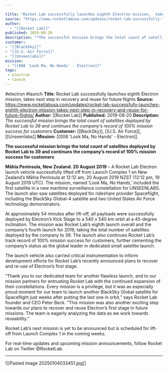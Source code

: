 ```yaml
---

title: "Rocket Lab successfully launches eighth Electron mission,  takes next step in recovery and reuse for future flights "
source: "https://www.rocketlabusa.com/updates/rocket-lab-successfully-launches-eighth-electron-mission-takes-next-step-in-recovery-and-reuse-for-future-flights/"
author:
  - "[[Rocket Lab]]"
published: 2019-08-20
description: "*The successful mission brings the total count of satellites deployed by Rocket Lab to 39 and continues the company’s record of 100% mission success for customers*"
customer: 
- "[[BlackSky]]"
- "[[U.S. Air Force]]"
- "[[Unseenlabs]]"
mission:
 - "[[008 'Look Ma, No Hands' - Electron]]"
tags:
 - electron
 - launch
---
```


#electron #launch
**Title:** Rocket Lab successfully launches eighth Electron mission,  takes next step in recovery and reuse for future flights 
**Source:** https://www.rocketlabusa.com/updates/rocket-lab-successfully-launches-eighth-electron-mission-takes-next-step-in-recovery-and-reuse-for-future-flights/
**Author:** [[Rocket Lab]]
**Published:** 2019-08-20
**Description:** *The successful mission brings the total count of satellites deployed by Rocket Lab to 39 and continues the company’s record of 100% mission success for customers*
**Customer:** [[BlackSky]], [[U.S. Air Force]], [[Unseenlabs]]
**Mission:** [[008 'Look Ma, No Hands' - Electron]]

**The successful mission brings the total count of satellites deployed by Rocket Lab to 39 and continues the company’s record of 100% mission success for customers**

**Māhia Peninsula, New Zealand. 20 August 2019** – A Rocket Lab Electron launch vehicle successfully lifted off from Launch Complex 1 on New Zealand’s Māhia Peninsula at 12:12 am, 20 August 2019 NZST (12:12 pm, 19 August 2019 UTC). The mission, named ‘Look Ma, No Hands,’ included the first satellite in a new maritime surveillance constellation for UNSEENLABS. The launch also saw satellites deployed for rideshare provider Spaceflight, including the BlackSky Global-4 satellite and two United States Air Force technology demonstrators.

At approximately 54 minutes after lift-off, all payloads were successfully deployed by Electron’s Kick Stage to a 540 x 540 km orbit at a 45-degree inclination. The mission was Rocket Lab’s eighth launch overall and the company’s fourth launch for 2019, taking the total number of satellites deployed by the company to 39. The launch also continues Rocket Lab’s track record of 100% mission success for customers, further cementing the company’s status as the global leader in dedicated small satellite launch.

The launch vehicle also carried critical instrumentation to inform development efforts for Rocket Lab’s recently announced plans to recover and re-use of Electron’s first stage.

“Thank you to our dedicated team for another flawless launch, and to our mission partners for entrusting Rocket Lab with the continued expansion of their constellations. Every mission is a privilege, but it was as especially proud moment for our team to launch another BlackSky Global satellite for Spaceflight just weeks after putting the last one in orbit,” says Rocket Lab founder and CEO Peter Beck. “This mission was also another exciting step towards our plans to recover and reuse Electron’s first stage in future missions. The team is eagerly analyzing the data as we work towards reusability.”

Rocket Lab’s next mission is yet to be announced but is scheduled for lift-off from Launch Complex 1 in the coming weeks.

For real-time updates and upcoming mission announcements, follow Rocket Lab on Twitter @RocketLab.

---

![[Pasted image 20250104033451.jpg]]